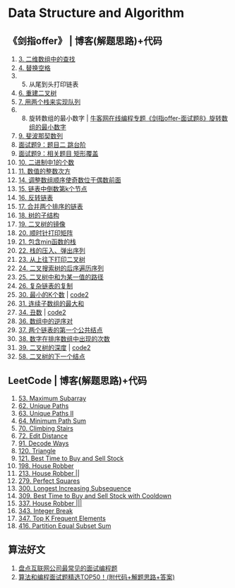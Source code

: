 # Data Structure and Algorithm

## 《剑指offer》 | 博客(解题思路)+代码
1. [3. 二维数组中的查找](剑指offer代码/java/SolutionFind_1.java)
1. [4. 替换空格](剑指offer代码/java/replaceString_4.java)
1. 5. 从尾到头打印链表
1. [6. 重建二叉树](剑指offer代码/java/ConstructTree_6.java)
1. [7. 用两个栈来实现队列](剑指offer代码/java/stackAchieveQueue_7.java)
1. 8. 旋转数组的最小数字 | [牛客网在线编程专题《剑指offer-面试题8》旋转数组的最小数字](https://blog.csdn.net/program_developer/article/details/82425076)
1. [9. 斐波那契数列](剑指offer代码/java/fibonacci_9.java)
1. [面试题9：题目二 跳台阶](剑指offer代码/java/jumpFloor_9_2.java)
1. [面试题9：相关题目 矩形覆盖](剑指offer代码/java/rectangleCover_9.java)
1. [10. 二进制中1的个数](剑指offer代码/numberof1.py)
1. [11. 数值的整数次方](剑指offer代码/Power.py)
1. [14. 调整数组顺序使奇数位于偶数前面](剑指offer代码/reOrderArray.py)
1. [15. 链表中倒数第k个节点](剑指offer代码/java/findKthNode_15.java)
1. [16. 反转链表](剑指offer代码/java/reverseLinkedList_16.java)
1. [17. 合并两个排序的链表](剑指offer代码/java/MergeLinkedList_17.java)
1. [18. 树的子结构](剑指offer代码/java/isSubtree_18.java)
1. [19. 二叉树的镜像](剑指offer代码/Mirro.py)
1. [20. 顺时针打印矩阵](剑指offer代码/printMatrix.py)
1. [21. 包含min函数的栈](剑指offer代码/min.py)
1. [22. 栈的压入、弹出序列](剑指offer代码/isPopOrder.py)
1. [23. 从上往下打印二叉树](剑指offer代码/PrintFromTopToBottom.py)
1. [24. 二叉搜索树的后序遍历序列](剑指offer代码/VerifySquenceOfBST.py)
1. [25. 二叉树中和为某一值的路径](剑指offer代码/FindPath.py)
1. [26. 复杂链表的复制](剑指offer代码/Clone.py)
1. [30. 最小的K个数](剑指offer代码/java/GetLeastNumbers_30_1.java) | [code2](剑指offer代码/java/GetLeastNumbers_30_2.java)
1. [31. 连续子数组的最大和](剑指offer代码/java/greatestSumOfSubArray_31.java)
1. [34. 丑数](剑指offer代码/java/ugleNum_34.java) | [code2](剑指offer代码/java/ugleNum_34_2.java)
1. [36. 数组中的逆序对](剑指offer代码/java/ArrayInversePairs_36.java)
1. [37. 两个链表的第一个公共结点](剑指offer代码/java/firstCommonNode_37.java)
1. [38. 数字在排序数组中出现的次数](剑指offer代码/java/K_GetNumber_38.java)
1. [39. 二叉树的深度](剑指offer代码/java/isBalancedTree_39.java) | [code2](剑指offer代码/java/treeDepth39_1.java)
1. [58. 二叉树的下一个结点](剑指offer代码/java/getNextNode_58.java)

## LeetCode | 博客(解题思路)+代码
1. [53. Maximum Subarray]()
1. [62. Unique Paths](LeetCode代码/uniquePaths_62.py)
1. [63. Unique Paths II](LeetCode代码/uniquePaths_62.py)
1. [64. Minimum Path Sum]()
1. [70. Climbing Stairs]()
1. [72. Edit Distance](LeetCode代码/editDistance72.py)
1. [91. Decode Ways]()
1. [120. Triangle]()
1. [121. Best Time to Buy and Sell Stock](LeetCode代码/bestTimetoBuyandSellStock_121.py)
1. [198. House Robber](LeetCode代码/houseRobber_198.py)
1. [213. House Robber ||](LeetCode代码/houseRobber2_213.py)
1. [279. Perfect Squares]()
1. [300. Longest Increasing Subsequence](LeetCode代码/LongestIncreasingSubsequence_300.py)
1. [309. Best Time to Buy and Sell Stock with Cooldown](LeetCode代码/bestTimetoBuyandSellStockwithCooldown_309.py)
1. [337. House Robber |||](LeetCode代码/houseRobber3_337.py)
1. [343. Integer Break]()
1. [347. Top K Frequent Elements]()
1. [416. Partition Equal Subset Sum](LeetCode代码/partitionEqualSubsetSum_416.py)

## 算法好文 
1. [盘点互联网公司最常见的面试编程题](https://mp.weixin.qq.com/s/_Jnbay3J6qGOB_aSfAXUJQ)
1. [算法和编程面试题精选TOP50！(附代码+解题思路+答案)](https://mp.weixin.qq.com/s/ABSgO36dGLa1_d5daN2c8A)